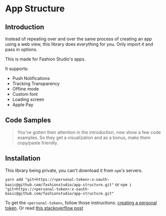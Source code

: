 # App Structure

## Introduction

Instead of repeating over and over the same process of creating an app using a web view, this library does everything for you. Only import it and pass in options.

This is made for Fashion Studio's apps.

It supports:
- Push Notifications
- Tracking Transparency
- Offline mode
- Custom font
- Loading screen
- Apple Pay

## Code Samples

> You've gotten their attention in the introduction, now show a few code examples. So they get a visualization and as a bonus, make them copy/paste friendly.

## Installation

This library being private, you can't download it from `npm`'s servers.

`yarn add "git+https://<personal-token>:x-oauth-basic@github.com/fashionstudio/app-structure.git"`
or
`npm i "git+https://<personal-token>:x-oauth-basic@github.com/fashionstudio/app-structure.git"`

To get the `<personal-token>`, follow those instructions: [creating a personal token][1].
Or read [this stackoverflow post][2]


[1]: https://docs.github.com/en/github/authenticating-to-github/keeping-your-account-and-data-secure/creating-a-personal-access-token

[2]: https://stackoverflow.com/a/28729646/12624093